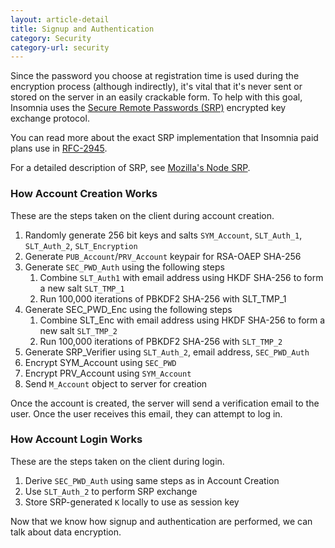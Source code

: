 ```yaml
---
layout: article-detail
title: Signup and Authentication
category: Security
category-url: security
---
```


Since the password you choose at registration time is used during the encryption process (although indirectly), it's vital that it's never sent or stored on the server in an easily crackable form. To help with this goal, Insomnia uses the [Secure Remote Passwords (SRP)](http://srp.stanford.edu/) encrypted key exchange protocol.

You can read more about the exact SRP implementation that Insomnia paid plans use in [RFC-2945](https://datatracker.ietf.org/doc/html/rfc2945).

For a detailed description of SRP, see [Mozilla's Node SRP](https://github.com/mozilla/node-srp).

### How Account Creation Works

These are the steps taken on the client during account creation.

1. Randomly generate 256 bit keys and salts `SYM_Account`, `SLT_Auth_1`, `SLT_Auth_2`, `SLT_Encryption`
2. Generate `PUB_Account`/`PRV_Account` keypair for RSA-OAEP SHA-256
3. Generate `SEC_PWD_Auth` using the following steps
    1. Combine `SLT_Auth1` with email address using HKDF SHA-256 to form a new salt `SLT_TMP_1`
    2. Run 100,000 iterations of PBKDF2 SHA-256 with SLT_TMP_1
4. Generate SEC_PWD_Enc using the following steps
    1. Combine SLT_Enc with email address using HKDF SHA-256 to form a new salt `SLT_TMP_2`
    2. Run 100,000 iterations of PBKDF2 SHA-256 with `SLT_TMP_2`
5. Generate SRP_Verifier using `SLT_Auth_2`, email address, `SEC_PWD_Auth`
6. Encrypt SYM_Account using `SEC_PWD`
7. Encrypt PRV_Account using `SYM_Account`
8. Send `M_Account` object to server for creation

Once the account is created, the server will send a verification email to the user. Once the user receives this email, they can attempt to log in.

### How Account Login Works

These are the steps taken on the client during login.

1. Derive `SEC_PWD_Auth` using same steps as in Account Creation
2. Use `SLT_Auth_2` to perform SRP exchange
3. Store SRP-generated `K` locally to use as session key

Now that we know how signup and authentication are performed, we can talk about data encryption.